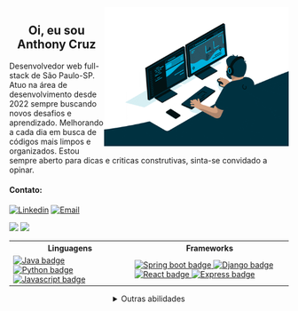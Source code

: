 <img align="right" alt="Profile gif" height="250em" src="https://raw.githubusercontent.com/TonyyCruz/TonyyCruz/main/profile_gif.gif">
  
<h2 align="center">Oi, eu sou Anthony Cruz</h2>

<p align="left">
Desenvolvedor web full-stack de São Paulo-SP.<br>
Atuo na área de desenvolvimento desde 2022 sempre buscando novos desafios e aprendizado. Melhorando a cada dia em busca de códigos mais limpos e organizados.  
Estou sempre aberto para dicas e criticas construtivas, sinta-se convidado a opinar.
</p>
  

#### Contato:

 [![Linkedin](https://img.shields.io/badge/-LinkedIn-003544?style=for-the-badge&logo=linkedin&logoColor=92cbdf&color:FFF)](https://www.linkedin.com/in/anthony-cruz-dev/)
 [![Email](https://img.shields.io/badge/-Email-003544?style=for-the-badge&logo=gmail&logoColor=92cbdf&color:FFF)](mailto:tony_esqueloto@hotmail.com)

<span align="center">
  <picture>
    <img height="160em" src="https://github-readme-stats.vercel.app/api?username=tonyycruz&hide_title=true&show_icons=true&theme=blue-green&include_all_commits=true&count_private=true&hide=stars&bg_color=003544&title_color=92cbdf&text_color=FFF&border_radius=20&border_color=92cbdf&icon_color=92cbdf">
  </picture>
  <picture>
    <img height="160em" src="https://github-readme-stats.vercel.app/api/top-langs/?username=tonyycruz&hide_title=true&layout=compact&langs_count=7&theme=blue-green&bg_color=003544&title_color=92cbdf&text_color=FFF&border_radius=20&border_color=92cbdf&icon_color=92cbdf">
  </picture>
</span>

<table align="center" width=100vw>
  <tr>
    <th>Linguagens</th>
    <th>Frameworks</th>
  </tr>
  <tr>
    <td>
      <a href="https://docs.oracle.com/en/java/" target="_blank">
        <img src="https://img.shields.io/badge/Java-003544?style=for-the-badge&logo=openjdk" alt="Java badge">
      </a>
      <a href="https://docs.python.org/" target="_blank">
        <img src="https://img.shields.io/badge/Python-003544?style=for-the-badge&logo=python" alt="Python badge">
      </a>
      <a href="https://devdocs.io/javascript/" target="_blank">
        <img src="https://img.shields.io/badge/Javascript-003544?style=for-the-badge&logo=Javascript" alt="Javascript badge">
      </a>
    </td>
    <td>
      <a href="https://docs.spring.io/spring-boot/docs/current/reference/htmlsingle/" target="_blank">
        <img src="https://img.shields.io/badge/SpringBoot-003544?style=for-the-badge&logo=springboot" alt="Spring boot badge">
      </a>
      <a href="https://docs.djangoproject.com/en/4.2/" target="_blank">
        <img src="https://img.shields.io/badge/Django-003544?style=for-the-badge&logo=Django" alt="Django badge">
      </a>
      <a href="https://devdocs.io/react/" target="_blank">
        <img src="https://img.shields.io/badge/React-003544?style=for-the-badge&logo=React" alt="React badge">
      </a>
      <a href="https://devdocs.io/express/" target="_blank">
        <img src="https://img.shields.io/badge/Express-003544?style=for-the-badge&logo=Express" alt="Express badge">
      </a>
    </td>
  </tr>
</table>

<details align="center">
    <summary>Outras abilidades</summary>
  <table align="center">
    <tr>
      <td>
        <a href="https://dev.mysql.com/doc/" target="_blank">
          <img src="https://img.shields.io/badge/MySql-003544?style=for-the-badge&logo=MySql" alt="MySql badge">
        </a>
        <a href="https://www.mongodb.com/docs/" target="_blank">
          <img src="https://img.shields.io/badge/MongoDB-003544?style=for-the-badge&logo=MongoDB" alt="MongoDB badge">
        </a>
        <a href="https://git-scm.com/docs/git/pt_BR" target="_blank">
          <img src="https://img.shields.io/badge/Git-003544?style=for-the-badge&logo=Git" alt="Git badge">
        </a>
        <a href="https://docs.docker.com/" target="_blank">
          <img src="https://img.shields.io/badge/Docker-003544?style=for-the-badge&logo=Docker" alt="Docker badge">
        </a>
        <a href="https://www.w3schools.com/html/html_intro.asp" target="_blank">
          <img src="https://img.shields.io/badge/HTML-003544?style=for-the-badge&logo=HTML5" alt="HTML badge">
        </a>
        <a href="https://www.w3schools.com/html/html_intro.asp" target="_blank">
          <img src="https://img.shields.io/badge/CSS-003544?style=for-the-badge&logo=CSS3" alt="CSS badge">
        </a>
        <a href="https://tsdoc.org/" target="_blank">
          <img src="https://img.shields.io/badge/TypeScript-003544?style=for-the-badge&logo=TypeScript" alt="TypeScript badge">
        </a>
        <a href="https://docs.kernel.org/" target="_blank">
          <img src="https://img.shields.io/badge/Linux-003544?style=for-the-badge&logo=Linux" alt="Linux badge">
        </a>
        <a href="https://sequelize.org/docs/v6/" target="_blank">
          <img src="https://img.shields.io/badge/Sequelize-003544?style=for-the-badge&logo=Sequelize" alt="Sequelize badge">
        </a>
        <a href="https://www.selenium.dev/documentation/" target="_blank">
          <img src="https://img.shields.io/badge/Selenium-003544?style=for-the-badge&logo=Selenium" alt="Selenium badge">
        </a>
        <a href="https://mochajs.org/api/mocha.js.html" target="_blank">
          <img src="https://img.shields.io/badge/Mocha-003544?style=for-the-badge&logo=Mocha" alt="Mocha badge">
        </a>
        <a href="https://chai.ml/docs/" target="_blank">
          <img src="https://img.shields.io/badge/Chai-003544?style=for-the-badge&logo=Chai" alt="Chai badge">
        </a>
        <a href="https://jestjs.io/docs/getting-started" target="_blank">
          <img src="https://img.shields.io/badge/Jest-003544?style=for-the-badge&logo=Jest" alt="Jest badge">
        </a>
      </td>
    </tr>
  </table>
</details>


<!--
  <a href="http://tonyycruz.github.io" target="_blank" rel="noreferrer noopener">
  <img src="https://img.shields.io/badge/Portf%C3%B3lio-https%3A%2F%2Ftonyycruz.github.io%2F-blue" alt="portfolio" width="280" height="20">
  </a>
  -->
